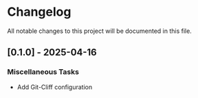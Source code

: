 # Changelog

All notable changes to this project will be documented in this file.

## [0.1.0] - 2025-04-16

### Miscellaneous Tasks

- Add Git-Cliff configuration

<!-- generated by git-cliff -->

